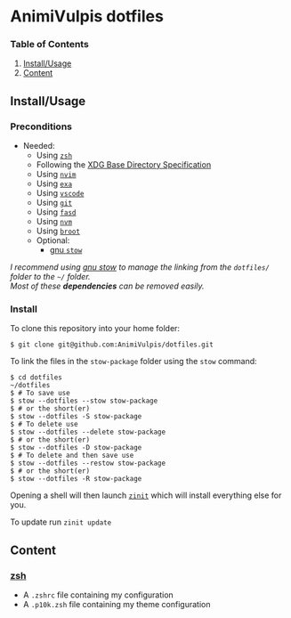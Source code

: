 # AnimiVulpis dotfiles

### Table of Contents

1. [Install/Usage](#installusage)
2. [Content](#content)

## Install/Usage

### Preconditions

- Needed:
  - Using [`zsh`](https://www.zsh.org/)
  - Following the [XDG Base Directory Specification](https://specifications.freedesktop.org/basedir-spec/basedir-spec-latest.html)
  - Using [`nvim`](https://github.com/neovim/neovim)
  - Using [`exa`](https://github.com/ogham/exa)
  - Using [`vscode`](https://code.visualstudio.com/)
  - Using [`git`](https://git-scm.com/)
  - Using [`fasd`](https://github.com/clvv/fasd)
  - Using [`nvm`](https://github.com/nvm-sh/nvm)
  - Using [`broot`](https://github.com/Canop/broot)
  - Optional:
    - [gnu `stow`](https://www.gnu.org/software/stow/)

_I recommend using [gnu stow](https://www.gnu.org/software/stow/) to manage the linking from the `dotfiles/` folder to the `~/` folder._  
_Most of these **dependencies** can be removed easily._

### Install

To clone this repository into your home folder:

    $ git clone git@github.com:AnimiVulpis/dotfiles.git

To link the files in the `stow-package` folder using the `stow` command:

    $ cd dotfiles
    ~/dotfiles
    $ # To save use
    $ stow --dotfiles --stow stow-package
    $ # or the short(er)
    $ stow --dotfiles -S stow-package
    $ # To delete use
    $ stow --dotfiles --delete stow-package
    $ # or the short(er)
    $ stow --dotfiles -D stow-package
    $ # To delete and then save use
    $ stow --dotfiles --restow stow-package
    $ # or the short(er)
    $ stow --dotfiles -R stow-package

Opening a shell will then launch [`zinit`](https://github.com/zdharma/zinit) which will install everything else for you.

To update run `zinit update`

## Content

### [zsh](http://www.zsh.org/)

- A `.zshrc` file containing my configuration
- A `.p10k.zsh` file containing my theme configuration
